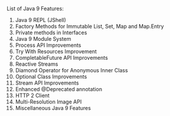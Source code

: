 List of Java 9 Features:


1. Java 9 REPL (JShell)
2. Factory Methods for Immutable List, Set, Map and Map.Entry
3. Private methods in Interfaces
4. Java 9 Module System
5. Process API Improvements
6. Try With Resources Improvement
7. CompletableFuture API Improvements
8. Reactive Streams
9. Diamond Operator for Anonymous Inner Class
10. Optional Class Improvements
11. Stream API Improvements
12. Enhanced @Deprecated annotation
13. HTTP 2 Client
14. Multi-Resolution Image API
15. Miscellaneous Java 9 Features